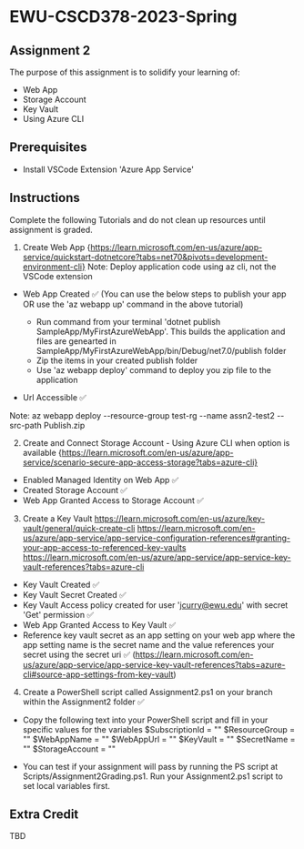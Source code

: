 # EWU-CSCD378-2023-Spring

## Assignment 2

The purpose of this assignment is to solidify your learning of:

- Web App
- Storage Account
- Key Vault
- Using Azure CLI

## Prerequisites

- Install VSCode Extension 'Azure App Service'

## Instructions

Complete the following Tutorials and do not clean up resources until assignment is graded.

1. Create Web App
   {https://learn.microsoft.com/en-us/azure/app-service/quickstart-dotnetcore?tabs=net70&pivots=development-environment-cli}
   Note: Deploy application code using az cli, not the VSCode extension

- Web App Created ✅
  (You can use the below steps to publish your app OR use the 'az webapp up' command in the above tutorial)

  - Run command from your terminal 'dotnet publish SampleApp/MyFirstAzureWebApp'. This builds the application and files are genearted in SampleApp/MyFirstAzureWebApp/bin/Debug/net7.0/publish folder
  - Zip the items in your created publish folder
  - Use 'az webapp deploy' command to deploy you zip file to the application

- Url Accessible ✅

Note:
az webapp deploy --resource-group test-rg --name assn2-test2 --src-path Publish.zip

2. Create and Connect Storage Account - Using Azure CLI when option is available
   {https://learn.microsoft.com/en-us/azure/app-service/scenario-secure-app-access-storage?tabs=azure-cli}

- Enabled Managed Identity on Web App ✅
- Created Storage Account ✅
- Web App Granted Access to Storage Account ✅

3. Create a Key Vault
   https://learn.microsoft.com/en-us/azure/key-vault/general/quick-create-cli
   https://learn.microsoft.com/en-us/azure/app-service/app-service-configuration-references#granting-your-app-access-to-referenced-key-vaults
   https://learn.microsoft.com/en-us/azure/app-service/app-service-key-vault-references?tabs=azure-cli

- Key Vault Created ✅
- Key Vault Secret Created ✅
- Key Vault Access policy created for user 'jcurry@ewu.edu' with secret 'Get' permission ✅
- Web App Granted Access to Key Vault ✅
- Reference key vault secret as an app setting on your web app where the app setting name is the secret name and the value references your secret using the secret uri ✅
  (https://learn.microsoft.com/en-us/azure/app-service/app-service-key-vault-references?tabs=azure-cli#source-app-settings-from-key-vault)

4. Create a PowerShell script called Assignment2.ps1 on your branch within the Assignment2 folder ✅

- Copy the following text into your PowerShell script and fill in your specific values for the variables
  $SubscriptionId = ""
  $ResourceGroup = ""
  $WebAppName = ""
  $WebAppUrl = ""
  $KeyVault = ""
  $SecretName = ""
  $StorageAccount = ""

- You can test if your assignment will pass by running the PS script at Scripts/Assignment2Grading.ps1. Run your Assignment2.ps1 script to set local variables first.

## Extra Credit

TBD
